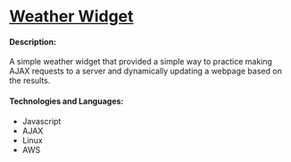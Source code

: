 # [Weather Widget](http://ec2-52-14-44-219.us-east-2.compute.amazonaws.com/~owenauch/weatherwidget/weather.html)

#### Description:
A simple weather widget that provided a simple way to practice making AJAX requests to a server and dynamically updating a webpage based on the results.

#### Technologies and Languages:
* Javascript
* AJAX
* Linux
* AWS